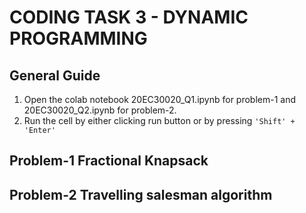 # CODING TASK 3 - DYNAMIC PROGRAMMING

## General Guide
1. Open the colab notebook 20EC30020_Q1.ipynb for problem-1 and 20EC30020_Q2.ipynb for problem-2.
2. Run the cell by either clicking run button or by pressing <code>'Shift' + 'Enter' </code>

## Problem-1 Fractional Knapsack

## Problem-2 Travelling salesman algorithm

